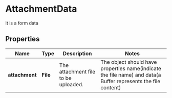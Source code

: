 # AttachmentData

It is a form data

## Properties

Name | Type | Description | Notes
------------ | ------------- | ------------- | -------------
**attachment** | **File** | The attachment file to be uploaded. | The object should have properties name(indicate the file name) and data(a Buffer represents the file content)
